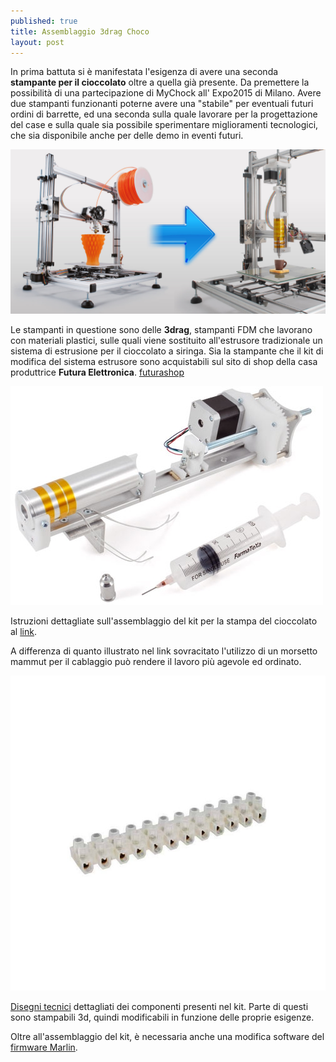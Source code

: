 ```yaml
---
published: true
title: Assemblaggio 3drag Choco
layout: post
---
```

In prima battuta si è manifestata l'esigenza di avere una seconda **stampante per il cioccolato** oltre a quella già presente.
Da premettere la possibilità di una partecipazione di MyChock all' Expo2015 di Milano. 
Avere due stampanti funzionanti poterne avere una "stabile" per eventuali futuri ordini di barrette, ed una seconda sulla quale lavorare per la progettazione del case e sulla quale sia possibile sperimentare miglioramenti tecnologici, che sia disponibile anche per delle demo in eventi futuri.

![3drag choko](https://raw.githubusercontent.com/Giuzzo/Giuzzo.github.io/31320c01d0d73de6a35f01251849ea1501914ca7/_images/4.jpg)

Le stampanti in questione sono delle **3drag**, stampanti  FDM che lavorano con materiali plastici, sulle quali viene sostituito all'estrusore tradizionale un sistema di estrusione per il cioccolato a siringa.
Sia la stampante che il kit di modifica del sistema estrusore sono acquistabili sul sito di shop della casa produttrice **Futura Elettronica**. [futurashop](https://www.futurashop.it/)

![estrusore choco](https://raw.githubusercontent.com/Giuzzo/Giuzzo.github.io/31320c01d0d73de6a35f01251849ea1501914ca7/_images/5.jpg)

Istruzioni dettagliate sull'assemblaggio del kit per la stampa del cioccolato al [link](http://3dprint.elettronicain.it/3drag-stampante-per-cioccolato/).

A differenza di quanto illustrato nel link sovracitato l'utilizzo di un morsetto mammut per il cablaggio può rendere il lavoro più agevole ed ordinato.

![morsetto mammut](https://raw.githubusercontent.com/Giuzzo/Giuzzo.github.io/master/link_img/8.jpg)

[Disegni tecnici](http://www.open-electronics.org/wp-content/uploads/2014/10/Disegni-tecnici.jpg) dettagliati dei componenti presenti nel kit. Parte di questi sono stampabili 3d, quindi modificabili in funzione delle proprie esigenze.

Oltre all'assemblaggio del kit, è necessaria anche una modifica software del [firmware Marlin](http://3dprint.elettronicain.it/2012/09/06/software/).